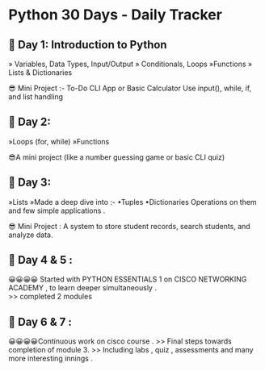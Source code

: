# Python 30 Days - Daily Tracker
## 🚀 Day 1: Introduction to Python
 » Variables, Data Types, Input/Output
 » Conditionals, Loops
 »Functions
 » Lists & Dictionaries

😎 Mini Project :-
   To-Do CLI App or Basic Calculator
   Use input(), while, if, and list handling

## 🚀 Day 2:    
  »Loops (for, while)
  »Functions
  
😎A mini project (like a number guessing game or basic CLI quiz) 

## 🚀 Day 3:
   »Lists
   »Made a deep dive into :- •Tuples
                            •Dictionaries
   Operations on them and few simple applications .

 😎 Mini Project :  A system to store student records, search students, and analyze data.
   

## 🚀 Day 4 & 5 :
😀😀😀😀 Started with PYTHON ESSENTIALS 1 on  CISCO NETWORKING ACADEMY , to learn deeper simultaneously .   
      >> completed 2 modules


## 🚀 Day 6 & 7 :
😀😀😀😀Continuous work on cisco course .
       >> Final steps towards completion of module 3.
       >> Including labs , quiz , assessments and many more interesting innings .
      
   
   




